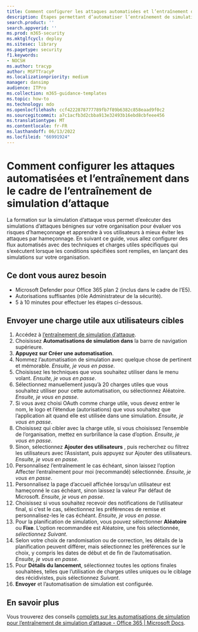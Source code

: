 ```yaml
---
title: Comment configurer les attaques automatisées et l’entraînement dans le cadre de l’entraînement de simulation d’attaque
description: Étapes permettant d’automatiser l’entraînement de simulation d’attaque et d’envoyer une charge utile aux utilisateurs cibles. En suivant ce guide, vous allez apprendre à créer des flux d’attaque automatisés avec des techniques et charges utiles spécifiques.
search.product: ''
search.appverid: ''
ms.prod: m365-security
ms.mktglfcycl: deploy
ms.sitesec: library
ms.pagetype: security
f1.keywords:
- NOCSH
ms.author: tracyp
author: MSFTTracyP
ms.localizationpriority: medium
manager: dansimp
audience: ITPro
ms.collection: m365-guidance-templates
ms.topic: how-to
ms.technology: mdo
ms.openlocfilehash: ccf4222878777789fb7f89b6382c858eaad9f0c2
ms.sourcegitcommit: a7c1acfb3d2cbba913e32493b16ebd8cbfeee456
ms.translationtype: MT
ms.contentlocale: fr-FR
ms.lasthandoff: 06/13/2022
ms.locfileid: "66991924"
---
```

# <a name="how-to-setup-automated-attacks-and-training-within-attack-simulation-training"></a>Comment configurer les attaques automatisées et l’entraînement dans le cadre de l’entraînement de simulation d’attaque

La formation sur la simulation d’attaque vous permet d’exécuter des simulations d’attaques bénignes sur votre organisation pour évaluer vos risques d’hameçonnage et apprendre à vos utilisateurs à mieux éviter les attaques par hameçonnage. En suivant ce guide, vous allez configurer des flux automatisés avec des techniques et charges utiles spécifiques qui s’exécutent lorsque les conditions spécifiées sont remplies, en lançant des simulations sur votre organisation.

## <a name="what-youll-need"></a>Ce dont vous aurez besoin

- Microsoft Defender pour Office 365 plan 2 (inclus dans le cadre de l’E5).
- Autorisations suffisantes (rôle Administrateur de la sécurité).
- 5 à 10 minutes pour effectuer les étapes ci-dessous.

## <a name="send-a-payload-to-target-users"></a>Envoyer une charge utile aux utilisateurs cibles

1. Accédez à [l’entraînement de simulation d’attaque](https://security.microsoft.com/attacksimulator).
1. Choisissez **Automatisations de simulation dans** la barre de navigation supérieure.
1. **Appuyez sur Créer une automatisation**.
1. Nommez l’automatisation de simulation avec quelque chose de pertinent et mémorable. *Ensuite, je vous en passe*.
1. Choisissez les techniques que vous souhaitez utiliser dans le menu volant. *Ensuite, je vous en passe*.
1. Sélectionnez manuellement jusqu’à 20 charges utiles que vous souhaitez utiliser pour cette automatisation, ou sélectionnez Aléatoire. *Ensuite, je vous en passe*.
1. Si vous avez choisi OAuth comme charge utile, vous devez entrer le nom, le logo et l’étendue (autorisations) que vous souhaitez que l’application ait quand elle est utilisée dans une simulation. *Ensuite, je vous en passe*.
1. Choisissez qui cibler avec la charge utile, si vous choisissez l’ensemble de l’organisation, mettez en surbrillance la case d’option. *Ensuite, je vous en passe*.
1. Sinon, sélectionnez **Ajouter des utilisateurs** , puis recherchez ou filtrez les utilisateurs avec l’Assistant, puis appuyez sur Ajouter des utilisateurs. *Ensuite, je vous en passe*.
1. Personnalisez l’entraînement le cas échéant, sinon laissez l’option Affecter l’entraînement pour moi (recommandé) sélectionnée. *Ensuite, je vous en passe*.
1. Personnalisez la page d’accueil affichée lorsqu’un utilisateur est hameçonné le cas échéant, sinon laissez la valeur Par défaut de Microsoft. *Ensuite, je vous en passe*.
1. Choisissez si vous souhaitez recevoir des notifications de l’utilisateur final, si c’est le cas, sélectionnez les préférences de remise et personnalisez-les le cas échéant. *Ensuite, je vous en passe*.
1. Pour la planification de simulation, vous pouvez sélectionner **Aléatoire** ou **Fixe**. L’option recommandée est Aléatoire, une fois sélectionnée, *sélectionnez Suivant*.
1. Selon votre choix de randomisation ou de correction, les détails de la planification peuvent différer, mais sélectionnez les préférences sur le choix, y compris les dates de début et de fin de l’automatisation. *Ensuite, je vous en passe*.
1. Pour **Détails du lancement**, sélectionnez toutes les options finales souhaitées, telles que l’utilisation de charges utiles uniques ou le ciblage des récidivistes, puis sélectionnez *Suivant*.
1. **Envoyer** et l’automatisation de simulation est configurée.

## <a name="learn-more"></a>En savoir plus

Vous trouverez des conseils [complets sur les automatisations de simulation pour l’entraînement de simulation d’attaque - Office 365 | Microsoft Docs](../../office-365-security/attack-simulation-training-simulation-automations.md).
